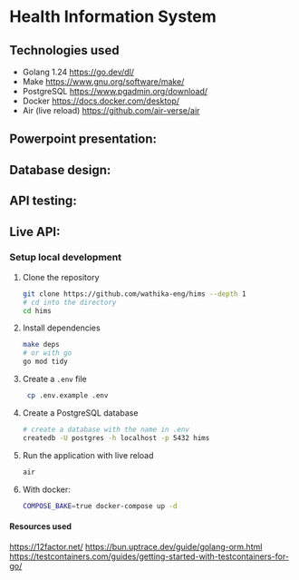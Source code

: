 # Health Information System

## Technologies used

- Golang 1.24 <https://go.dev/dl/>
- Make <https://www.gnu.org/software/make/>
- PostgreSQL <https://www.pgadmin.org/download/>
- Docker <https://docs.docker.com/desktop/>
- Air (live reload) <https://github.com/air-verse/air>

## Powerpoint presentation:

## Database design:

## API testing: 

## Live API: 

### Setup local development

1. Clone the repository

   ```bash
   git clone https://github.com/wathika-eng/hims --depth 1
   # cd into the directory
   cd hims
   ```

2. Install dependencies

   ```bash
   make deps
   # or with go
   go mod tidy
   ```

3. Create a `.env` file

   ```bash
    cp .env.example .env
    ```

4. Create a PostgreSQL database

    ```bash
    # create a database with the name in .env
    createdb -U postgres -h localhost -p 5432 hims
    ```

5. Run the application with live reload

    ```bash
    air
    ```

6. With docker:

    ```bash
    COMPOSE_BAKE=true docker-compose up -d
    ```
    <!-- or
    ```bash
    docker build -t hims .
    docker run -p 8080:8080 hims
    docker run --env-file .env -v $(pwd)/.env:/root/.env hims:latest
    ``` -->

#### Resources used

<https://12factor.net/>
<https://bun.uptrace.dev/guide/golang-orm.html>
<https://testcontainers.com/guides/getting-started-with-testcontainers-for-go/>
